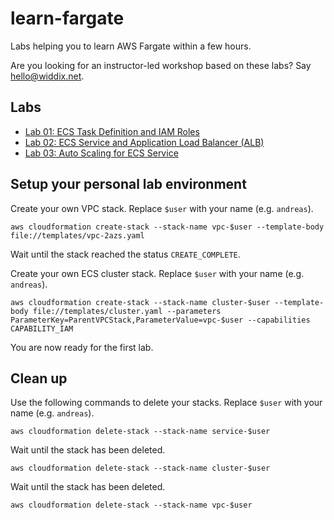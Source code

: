 # learn-fargate

Labs helping you to learn AWS Fargate within a few hours.

Are you looking for an instructor-led workshop based on these labs? Say [hello@widdix.net](mailto:hello@widdix.net).

## Labs

* [Lab 01: ECS Task Definition and IAM Roles](lab01-task-definition/)
* [Lab 02: ECS Service and Application Load Balancer (ALB)](lab02-service/)
* [Lab 03: Auto Scaling for ECS Service](lab03-autoscaling/)

## Setup your personal lab environment

Create your own VPC stack. Replace `$user` with your name (e.g. `andreas`).

```
aws cloudformation create-stack --stack-name vpc-$user --template-body file://templates/vpc-2azs.yaml
```

Wait until the stack reached the status `CREATE_COMPLETE`.

Create your own ECS cluster stack. Replace `$user` with your name (e.g. `andreas`).

```
aws cloudformation create-stack --stack-name cluster-$user --template-body file://templates/cluster.yaml --parameters ParameterKey=ParentVPCStack,ParameterValue=vpc-$user --capabilities CAPABILITY_IAM
```

You are now ready for the first lab.

## Clean up

Use the following commands to delete your stacks. Replace `$user` with your name (e.g. `andreas`).

```
aws cloudformation delete-stack --stack-name service-$user
```

Wait until the stack has been deleted.

```
aws cloudformation delete-stack --stack-name cluster-$user
```

Wait until the stack has been deleted.

```
aws cloudformation delete-stack --stack-name vpc-$user
```
